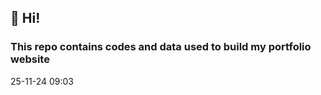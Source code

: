 ## 👋 Hi!
### This repo contains codes and data used to build my portfolio website

25-11-24 09:03







